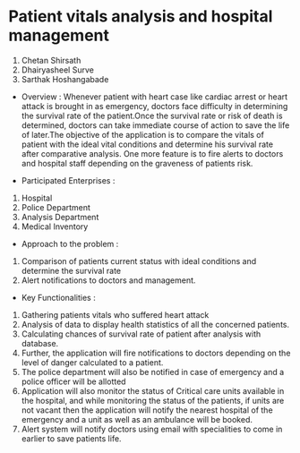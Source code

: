 # Patient vitals analysis and hospital management

1) Chetan Shirsath
2) Dhairyasheel Surve
3) Sarthak Hoshangabade

* Overview : Whenever patient with heart case like cardiac arrest or heart attack is brought in as emergency, doctors face difficulty in determining the survival rate of the patient.Once the survival rate or risk of death is determined, doctors can take immediate course of action to save the life of later.The objective of the application is to compare the vitals of patient with the ideal vital conditions and determine his survival rate after comparative analysis. One more feature is to fire alerts to doctors and hospital staff depending on the graveness of patients risk.

* Participated Enterprises :
1) Hospital
2) Police Department
3) Analysis Department
4) Medical Inventory

* Approach to the problem :
1) Comparison of patients current status with ideal conditions and determine the survival rate
2) Alert notifications to doctors and management. 

* Key Functionalities :
1) Gathering patients vitals who suffered heart attack
2) Analysis of data to display health statistics of all the concerned patients.
3) Calculating chances of survival rate of patient after analysis with database.
4) Further, the application will fire notifications to doctors depending on the level of danger calculated to a patient.
5) The police department will also be notified in case of emergency and a police officer will be allotted
6) Application will also monitor the status of Critical care units available in the hospital, and while monitoring the status of the patients, if units are not vacant then the application will notify the nearest hospital of the emergency and a unit as well as an ambulance will be booked.
7) Alert system will notify doctors using email with specialities to come in earlier to save patients life.
